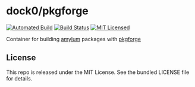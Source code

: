 dock0/pkgforge
=======

[![Automated Build](https://img.shields.io/docker/build/dock0/pkgforge.svg)](https://hub.docker.com/r/dock0/pkgforge/)
[![Build Status](https://img.shields.io/travis/com/dock0/pkgforge.svg)](https://travis-ci.com/dock0/pkgforge)
[![MIT Licensed](http://img.shields.io/badge/license-MIT-green.svg)](https://tldrlegal.com/license/mit-license)

Container for building [amylum](https://github.com/amylum/repo) packages with [pkgforge](https://github.com/akerl/pkgforge)

## License

This repo is released under the MIT License. See the bundled LICENSE file for details.

